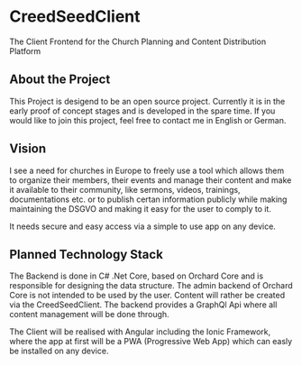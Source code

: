 # CreedSeedClient
The Client Frontend for the Church Planning and Content Distribution Platform

## About the Project
This Project is desigend to be an open source project. 
Currently it is in the early proof of concept stages and is developed in the spare time.
If you would like to join this project, feel free to contact me in English or German.


## Vision
I see a need for churches in Europe to freely use a tool which allows them to organize their members, their events
and manage their content and make it available to their community, like sermons, videos, trainings, documentations etc.
or to publish certan information publicly while making maintaining the DSGVO and making it easy for the user to comply to it. 

It needs secure and easy access via a simple to use app on any device.


## Planned Technology Stack
The Backend is done in C# .Net Core, based on Orchard Core and is responsible for designing the data structure. 
The admin backend of Orchard Core is not intended to be used by the user. 
Content will rather be created via the CreedSeedClient.
The backend provides a GraphQl Api where all content management will be done through.

The Client will be realised with Angular including the Ionic Framework, where the app at first will be a PWA (Progressive Web App) which can easly be installed on any device.



